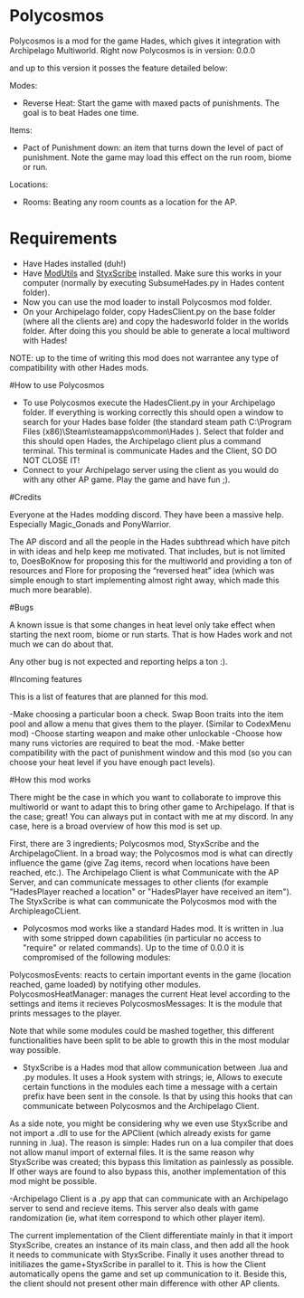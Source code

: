 # Polycosmos
Polycosmos is a mod for the game Hades, which gives it integration with Archipelago Multiworld. Right now Polycosmos is in version: 
0.0.0 

and up to this version it posses the feature detailed below:

Modes:
- Reverse Heat: Start the game with maxed pacts of punishments. The goal is to beat Hades one time.
  
Items:
- Pact of Punishment down: an item that turns down the level of pact of punishment. Note the game may load this effect
on the run room, biome or run.

Locations:
- Rooms: Beating any room counts as a location for the AP.

# Requirements
- Have Hades installed (duh!)
- Have [ModUtils](https://github.com/SGG-Modding/ModUtil) and [StyxScribe](https://github.com/SGG-Modding/StyxScribe) installed. Make sure this works in your computer (normally by executing SubsumeHades.py in Hades content folder).
- Now you can use the mod loader to install Polycosmos mod folder.
- On your Archipelago folder, copy HadesClient.py on the base folder (where all the clients are) and copy the hadesworld folder in the worlds folder. After doing this you should be able to generate a local multiword with Hades!

NOTE: up to the time of writing this mod does not warrantee any type of compatibility with other Hades mods.

#How to use Polycosmos

- To use Polycosmos execute the HadesClient.py in your Archipelago folder. If everything is working correctly this should open a window to search for your Hades base folder (the standard steam path C:\Program Files (x86)\Steam\steamapps\common\Hades ). Select that folder and this should open Hades, the Archipelago client plus a command terminal. This terminal is communicate Hades and the Client, SO DO NOT CLOSE IT!
- Connect to your Archipelago server using the client as you would do with any other AP game. Play the game and have fun ;).

#Credits

Everyone at the Hades modding discord. They have been a massive help. Especially Magic_Gonads and PonyWarrior.

The AP discord and all the people in the Hades subthread which have pitch in with ideas and help keep me motivated. That includes, but is not limited to, DoesBoKnow for proposing this for the multiworld and providing a ton of resources and Flore for proposing the “reversed heat” idea (which was simple enough to start implementing almost right away, which made this much more bearable).

#Bugs 

A known issue is that some changes in heat level only take effect when starting the next room, biome or run starts. That is how Hades work and not much we can do about that.

Any other bug is not expected and reporting helps a ton :).

#Incoming features

This is a list of features that are planned for this mod.

-Make choosing a particular boon a check. Swap Boon traits into the item pool and allow a menu that gives them to the player. (Similar to CodexMenu mod)
-Choose starting weapon and make other unlockable
-Choose how many runs victories are required to beat the mod.
-Make better compatibility with the pact of punishment window and this mod (so you can choose your heat level if you have enough pact levels).

#How this mod works

There might be the case in which you want to collaborate to improve this multiworld or want to adapt this to bring other game to Archipelago.
If that is the case; great! You can always put in contact with me at my discord. In any case, here is a broad overview of how this mod is set up.

First, there are 3 ingredients; Polycosmos mod, StyxScribe and the ArchipelagoClient. In a broad way; the Polycosmos
mod is what can directly influence the game (give Zag items, record when locations have been reached, etc.). The Archipelago Client
is what Communicate with the AP Server, and can communicate messages to other clients (for example "HadesPlayer reached a location" or "HadesPlayer have received an item").
The StyxScribe is what can communicate the Polycosmos mod with the ArchipleagoCLient.

- Polycosmos mod works like a standard Hades mod. It is written in .lua with some stripped down capabilities (in particular no access to
"require" or related commands). Up to the time of 0.0.0 it is compromised of the following modules:

PolycosmosEvents: reacts to certain important events in the game (location reached, game loaded) by notifying other modules.
PolycosmosHeatManager: manages the current Heat level according to the settings and items it recieves
PolycosmosMessages: It is the module that prints messages to the player.

Note that while some modules could be mashed together, this different functionalities have been split to be able to growth this in the most modular way possible.

- StyxScribe is a Hades mod that allow communication between .lua and .py modules. It uses a Hook system with strings;
ie, Allows to execute certain functions in the modules each time a message with a certain prefix have been sent in the console.
Is that by using this hooks that can communicate between Polycosmos and the Archipelago Client.

As a side note, you might be considering why we even use StyxScribe and not import a .dll to use for the APClient (which already
exists for game running in .lua). The reason is simple: Hades run on a lua compiler that does not allow manul import of external files.
It is the same reason why StyxScribe was created; this bypass this limitation as painlessly as possible. If other ways are found to also
bypass this, another implementation of this mod might be possible.

-Archipelago Client is a .py app that can communicate with an Archipelago server to send and recieve items. This server also
deals with game randomization (ie, what item correspond to which other player item).

The current implementation of the Client differentiate mainly in that it import StyxScribe, creates an instance of its main class,
and then add all the hook it needs to communicate with StyxScribe. Finally it uses another thread to initiliazes the game+StyxScribe in parallel to it. This is how the Client automatically opens the game and set up communication to it. Beside this, the client should not present other main difference with other AP clients.
